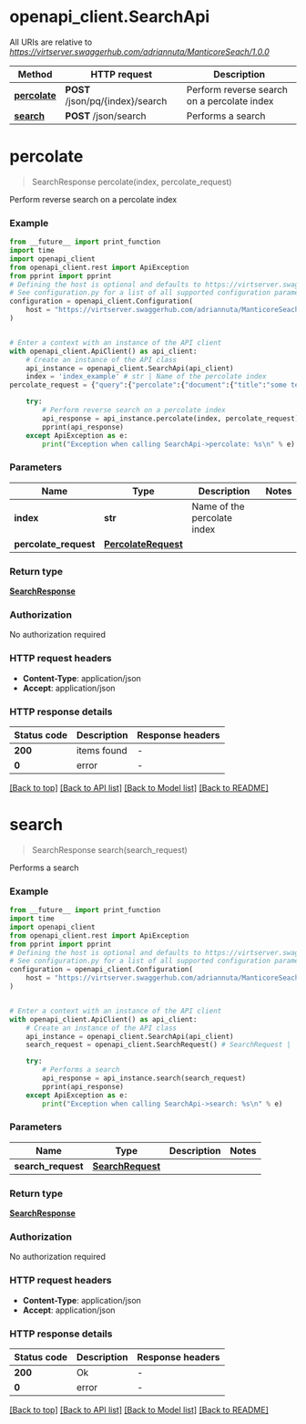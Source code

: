# openapi_client.SearchApi

All URIs are relative to *https://virtserver.swaggerhub.com/adriannuta/ManticoreSeach/1.0.0*

Method | HTTP request | Description
------------- | ------------- | -------------
[**percolate**](SearchApi.md#percolate) | **POST** /json/pq/{index}/search | Perform reverse search on a percolate index
[**search**](SearchApi.md#search) | **POST** /json/search | Performs a search


# **percolate**
> SearchResponse percolate(index, percolate_request)

Perform reverse search on a percolate index

### Example

```python
from __future__ import print_function
import time
import openapi_client
from openapi_client.rest import ApiException
from pprint import pprint
# Defining the host is optional and defaults to https://virtserver.swaggerhub.com/adriannuta/ManticoreSeach/1.0.0
# See configuration.py for a list of all supported configuration parameters.
configuration = openapi_client.Configuration(
    host = "https://virtserver.swaggerhub.com/adriannuta/ManticoreSeach/1.0.0"
)


# Enter a context with an instance of the API client
with openapi_client.ApiClient() as api_client:
    # Create an instance of the API class
    api_instance = openapi_client.SearchApi(api_client)
    index = 'index_example' # str | Name of the percolate index
percolate_request = {"query":{"percolate":{"document":{"title":"some text to match"}}}} # PercolateRequest | 

    try:
        # Perform reverse search on a percolate index
        api_response = api_instance.percolate(index, percolate_request)
        pprint(api_response)
    except ApiException as e:
        print("Exception when calling SearchApi->percolate: %s\n" % e)
```

### Parameters

Name | Type | Description  | Notes
------------- | ------------- | ------------- | -------------
 **index** | **str**| Name of the percolate index | 
 **percolate_request** | [**PercolateRequest**](PercolateRequest.md)|  | 

### Return type

[**SearchResponse**](SearchResponse.md)

### Authorization

No authorization required

### HTTP request headers

 - **Content-Type**: application/json
 - **Accept**: application/json

### HTTP response details
| Status code | Description | Response headers |
|-------------|-------------|------------------|
**200** | items found |  -  |
**0** | error |  -  |

[[Back to top]](#) [[Back to API list]](../README.md#documentation-for-api-endpoints) [[Back to Model list]](../README.md#documentation-for-models) [[Back to README]](../README.md)

# **search**
> SearchResponse search(search_request)

Performs a search

### Example

```python
from __future__ import print_function
import time
import openapi_client
from openapi_client.rest import ApiException
from pprint import pprint
# Defining the host is optional and defaults to https://virtserver.swaggerhub.com/adriannuta/ManticoreSeach/1.0.0
# See configuration.py for a list of all supported configuration parameters.
configuration = openapi_client.Configuration(
    host = "https://virtserver.swaggerhub.com/adriannuta/ManticoreSeach/1.0.0"
)


# Enter a context with an instance of the API client
with openapi_client.ApiClient() as api_client:
    # Create an instance of the API class
    api_instance = openapi_client.SearchApi(api_client)
    search_request = openapi_client.SearchRequest() # SearchRequest | 

    try:
        # Performs a search
        api_response = api_instance.search(search_request)
        pprint(api_response)
    except ApiException as e:
        print("Exception when calling SearchApi->search: %s\n" % e)
```

### Parameters

Name | Type | Description  | Notes
------------- | ------------- | ------------- | -------------
 **search_request** | [**SearchRequest**](SearchRequest.md)|  | 

### Return type

[**SearchResponse**](SearchResponse.md)

### Authorization

No authorization required

### HTTP request headers

 - **Content-Type**: application/json
 - **Accept**: application/json

### HTTP response details
| Status code | Description | Response headers |
|-------------|-------------|------------------|
**200** | Ok |  -  |
**0** | error |  -  |

[[Back to top]](#) [[Back to API list]](../README.md#documentation-for-api-endpoints) [[Back to Model list]](../README.md#documentation-for-models) [[Back to README]](../README.md)

